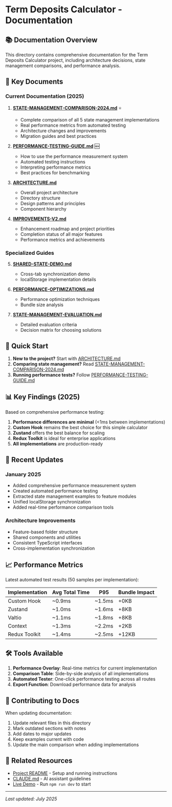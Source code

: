 # Term Deposits Calculator - Documentation

## 📚 Documentation Overview

This directory contains comprehensive documentation for the Term Deposits Calculator project, including architecture decisions, state management comparisons, and performance analysis.

## 📄 Key Documents

### Current Documentation (2025)

1. **[STATE-MANAGEMENT-COMPARISON-2024.md](./STATE-MANAGEMENT-COMPARISON-2024.md)** ⭐
   - Complete comparison of all 5 state management implementations
   - Real performance metrics from automated testing
   - Architecture changes and improvements
   - Migration guides and best practices

2. **[PERFORMANCE-TESTING-GUIDE.md](./PERFORMANCE-TESTING-GUIDE.md)** 🆕
   - How to use the performance measurement system
   - Automated testing instructions
   - Interpreting performance metrics
   - Best practices for benchmarking

3. **[ARCHITECTURE.md](./ARCHITECTURE.md)**
   - Overall project architecture
   - Directory structure
   - Design patterns and principles
   - Component hierarchy

4. **[IMPROVEMENTS-V2.md](./IMPROVEMENTS-V2.md)**
   - Enhancement roadmap and project priorities
   - Completion status of all major features
   - Performance metrics and achievements

### Specialized Guides

5. **[SHARED-STATE-DEMO.md](./SHARED-STATE-DEMO.md)**
   - Cross-tab synchronization demo
   - localStorage implementation details

6. **[PERFORMANCE-OPTIMIZATIONS.md](./PERFORMANCE-OPTIMIZATIONS.md)**
   - Performance optimization techniques
   - Bundle size analysis

7. **[STATE-MANAGEMENT-EVALUATION.md](./STATE-MANAGEMENT-EVALUATION.md)**
   - Detailed evaluation criteria
   - Decision matrix for choosing solutions

## 🚀 Quick Start

1. **New to the project?** Start with [ARCHITECTURE.md](./ARCHITECTURE.md)
2. **Comparing state management?** Read [STATE-MANAGEMENT-COMPARISON-2024.md](./STATE-MANAGEMENT-COMPARISON-2024.md)
3. **Running performance tests?** Follow [PERFORMANCE-TESTING-GUIDE.md](./PERFORMANCE-TESTING-GUIDE.md)

## 📊 Key Findings (2025)

Based on comprehensive performance testing:

1. **Performance differences are minimal** (<1ms between implementations)
2. **Custom Hook** remains the best choice for this simple calculator
3. **Zustand** offers the best balance for scaling
4. **Redux Toolkit** is ideal for enterprise applications
5. **All implementations** are production-ready

## 🔄 Recent Updates

### January 2025
- Added comprehensive performance measurement system
- Created automated performance testing
- Extracted state management examples to feature modules
- Unified localStorage synchronization
- Added real-time performance comparison tools

### Architecture Improvements
- Feature-based folder structure
- Shared components and utilities
- Consistent TypeScript interfaces
- Cross-implementation synchronization

## 📈 Performance Metrics

Latest automated test results (50 samples per implementation):

| Implementation | Avg Total Time | P95 | Bundle Impact |
|----------------|----------------|-----|---------------|
| Custom Hook | ~0.9ms | ~1.5ms | +0KB |
| Zustand | ~1.0ms | ~1.6ms | +8KB |
| Valtio | ~1.1ms | ~1.8ms | +8KB |
| Context | ~1.3ms | ~2.2ms | +2KB |
| Redux Toolkit | ~1.4ms | ~2.5ms | +12KB |

## 🛠️ Tools Available

1. **Performance Overlay**: Real-time metrics for current implementation
2. **Comparison Table**: Side-by-side analysis of all implementations
3. **Automated Tester**: One-click performance testing across all routes
4. **Export Function**: Download performance data for analysis

## 📝 Contributing to Docs

When updating documentation:

1. Update relevant files in this directory
2. Mark outdated sections with notes
3. Add dates to major updates
4. Keep examples current with code
5. Update the main comparison when adding implementations

## 🔗 Related Resources

- [Project README](../README.md) - Setup and running instructions
- [CLAUDE.md](../CLAUDE.md) - AI assistant guidelines
- [Live Demo](http://localhost:5173) - Run `npm run dev` to start

---

*Last updated: July 2025*